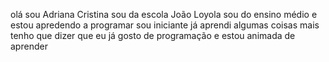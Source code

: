 olá sou Adriana Cristina sou da escola João Loyola sou do ensino médio e estou apredendo a programar 
sou iniciante já aprendi algumas coisas 
mais tenho que dizer que eu já gosto de programação e estou animada de aprender 
